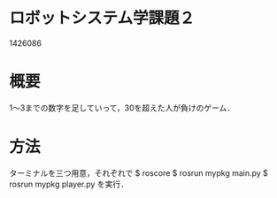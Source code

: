 # ロボットシステム学課題２
1426086
# 概要
1～3までの数字を足していって，30を超えた人が負けのゲーム．
# 方法
ターミナルを三つ用意，それぞれで
$ roscore
$ rosrun mypkg main.py
$ rosrun mypkg player.py
を実行．
